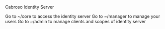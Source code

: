 Cabroso Identity Server

Go to ~/core to access the identity server
Go to ~/manager to manage your users
Go to ~/admin to manage clients and scopes of identity server
